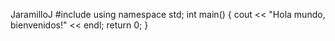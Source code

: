 JaramilloJ
#include <iostream>
using namespace std;
int main() {
    cout << "Hola mundo, bienvenidos!" << endl;
    return 0;
}